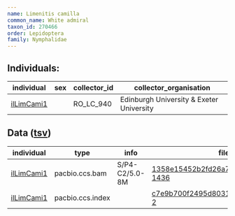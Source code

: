```yaml
---
name: Limenitis camilla
common_name: White admiral
taxon_id: 270466
order: Lepidoptera
family: Nymphalidae
---
```


## Individuals:

| individual | sex | collector_id | collector_organisation |
| ---------- | --- | ------------ | ---------------------- |
| [ilLimCami1](ilLimCami1.md) |  | RO_LC_940 | Edinburgh University & Exeter University |

## Data ([tsv](Limenitis_camilla_data.tsv))

| individual | type | info | file |
| ---------- | ---- | ---- | ---- |
| [ilLimCami1](ilLimCami1.md) | pacbio.ccs.bam | S/P4-C2/5.0-8M | [1358e15452b2fd26a70bbac262f1d188-1436](https://darwin.cog.sanger.ac.uk/insects/Limenitis_camilla/ilLimCami1/genomic_data/pacbio/m64097_200127_164048.ccs.bam) |
| [ilLimCami1](ilLimCami1.md) | pacbio.ccs.index |  | [c7e9b700f2495d8031052ebe744b43c9-2](https://darwin.cog.sanger.ac.uk/insects/Limenitis_camilla/ilLimCami1/genomic_data/pacbio/m64097_200127_164048.ccs.bam.pbi) |
